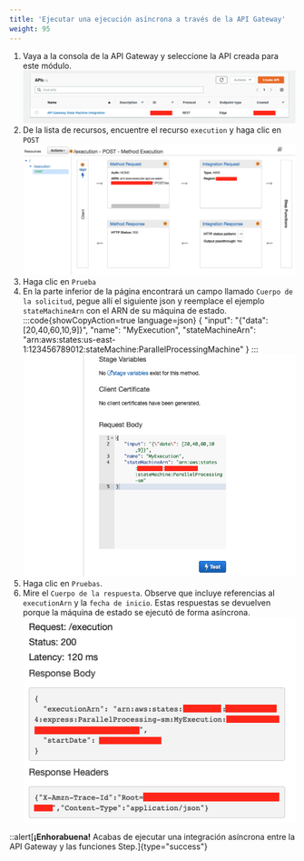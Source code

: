 ```yaml
---
title: 'Ejecutar una ejecución asíncrona a través de la API Gateway'
weight: 95
---
```


1. Vaya a la consola de la API Gateway y seleccione la API creada para este módulo.
   ![API Console](/static/img/module-7/api-console-3.png)
2. De la lista de recursos, encuentre el recurso `execution` y haga clic en `POST`
   ![API Execution New](/static/img/module-7/api-execution-new.png)
3. Haga clic en `Prueba`
4. En la parte inferior de la página encontrará un campo llamado `Cuerpo de la solicitud`, pegue allí el siguiente json y reemplace el ejemplo `stateMachineArn` con el ARN de su máquina de estado.
:::code{showCopyAction=true language=json}
{
"input": "{\"data\": [20,40,60,10,9]}",
"name": "MyExecution",
"stateMachineArn": "arn:aws:states:us-east-1:123456789012:stateMachine:ParallelProcessingMachine"
}
:::
   ![Prueba de la API](/static/img/module-7/api-test.png)
5. Haga clic en `Pruebas`.  
6. Mire el `Cuerpo de la respuesta`. Observe que incluye referencias al `executionArn` y la `fecha de inicio`. Estas respuestas se devuelven porque la máquina de estado se ejecutó de forma asíncrona.
   ![Resultado de la prueba de la API](/static/img/module-7/api-test-result.png)

::alert[**¡Enhorabuena!** Acabas de ejecutar una integración asíncrona entre la API Gateway y las funciones Step.]{type="success"}

